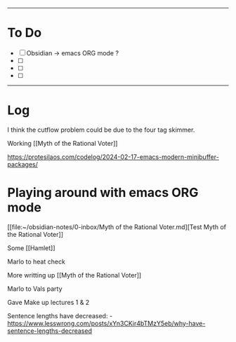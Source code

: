 

---
# To Do

- [ ] Obsidian -> emacs ORG mode ?
- [ ] 
- [ ] 
- [ ] 

---

# Log

I think the cutflow problem could be due to the four tag skimmer.

Working [[Myth of the Rational Voter]]


https://protesilaos.com/codelog/2024-02-17-emacs-modern-minibuffer-packages/



# Playing around with emacs ORG mode
[[file:~/obsidian-notes/0-inbox/Myth of the Rational Voter.md][Test Myth of the Rational Voter]]

Some [[Hamlet]]

Marlo to heat check    

More writting up [[Myth of the Rational Voter]]

Marlo to Vals party

Gave Make up lectures 1 & 2

Sentence lengths have decreased:
	- https://www.lesswrong.com/posts/xYn3CKir4bTMzY5eb/why-have-sentence-lengths-decreased
